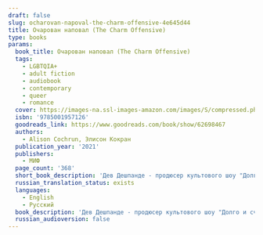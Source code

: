 ```yaml
---
draft: false
slug: ocharovan-napoval-the-charm-offensive-4e645d44
title: Очарован наповал (The Charm Offensive)
type: books
params:
  book_title: Очарован наповал (The Charm Offensive)
  tags:
    - LGBTQIA+
    - adult fiction
    - audiobook
    - contemporary
    - queer
    - romance
  cover: https://images-na.ssl-images-amazon.com/images/S/compressed.photo.goodreads.com/books/1663969139i/62698467.jpg
  isbn: '9785001957126'
  goodreads_link: https://www.goodreads.com/book/show/62698467
  authors:
    - Alison Cochrun, Элисон Кокран
  publication_year: '2021'
  publishers:
    - МИФ
  page_count: '368'
  short_book_description: 'Дев Дешпанде - продюсер культового шоу "Долго и счастливо" - убежден: каждый может найти свою любовь, но иногда для этого требуется помощь со стороны.В новом сезоне ему предстоит стать наставником...'
  russian_translation_status: exists
  languages:
    - English
    - Русский
  book_description: 'Дев Дешпанде - продюсер культового шоу "Долго и счастливо" - убежден: каждый может найти свою любовь, но иногда для этого требуется помощь со стороны.В новом сезоне ему предстоит стать наставником очередного Принца Чарли Уиншо - айти-гения и миллионера, словно сошедшего со страниц модного журнала. Вскоре он узнает, что за потрясающей внешностью кроется надломленный, но добрый и чуткий человек. Теперь Дев помогает Чарли среди множества претенденток найти ту самую, которая в конце шоу получит корону Принцессы.'
  russian_audioversion: false
---
```


